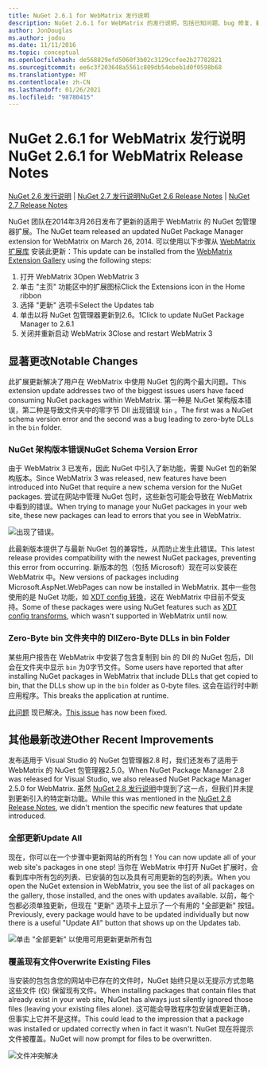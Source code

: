 ```yaml
---
title: NuGet 2.6.1 for WebMatrix 发行说明
description: NuGet 2.6.1 for WebMatrix 的发行说明，包括已知问题、bug 修复、新增功能和 Dcr。
author: JonDouglas
ms.author: jodou
ms.date: 11/11/2016
ms.topic: conceptual
ms.openlocfilehash: de568829efd5060f3b02c3129ccfee2b27782821
ms.sourcegitcommit: ee6c3f203648a5561c809db54ebeb1d0f0598b68
ms.translationtype: MT
ms.contentlocale: zh-CN
ms.lasthandoff: 01/26/2021
ms.locfileid: "98780415"
---
```

# <a name="nuget-261-for-webmatrix-release-notes"></a><span data-ttu-id="d2228-103">NuGet 2.6.1 for WebMatrix 发行说明</span><span class="sxs-lookup"><span data-stu-id="d2228-103">NuGet 2.6.1 for WebMatrix Release Notes</span></span>

<span data-ttu-id="d2228-104">[NuGet 2.6 发行说明](../release-notes/nuget-2.6.md)  | [NuGet 2.7 发行说明](../release-notes/nuget-2.7.md)</span><span class="sxs-lookup"><span data-stu-id="d2228-104">[NuGet 2.6 Release Notes](../release-notes/nuget-2.6.md) | [NuGet 2.7 Release Notes](../release-notes/nuget-2.7.md)</span></span>

<span data-ttu-id="d2228-105">NuGet 团队在2014年3月26日发布了更新的适用于 WebMatrix 的 NuGet 包管理器扩展。</span><span class="sxs-lookup"><span data-stu-id="d2228-105">The NuGet team released an updated NuGet Package Manager extension for WebMatrix on March 26, 2014.</span></span>  <span data-ttu-id="d2228-106">可以使用以下步骤从 [WebMatrix 扩展库](https://blogs.iis.net/webmatrix/retiring-the-webmatrix-extensions-gallery) 安装此更新：</span><span class="sxs-lookup"><span data-stu-id="d2228-106">This update can be installed from the [WebMatrix Extension Gallery](https://blogs.iis.net/webmatrix/retiring-the-webmatrix-extensions-gallery) using the following steps:</span></span>

1. <span data-ttu-id="d2228-107">打开 WebMatrix 3</span><span class="sxs-lookup"><span data-stu-id="d2228-107">Open WebMatrix 3</span></span>
1. <span data-ttu-id="d2228-108">单击 "主页" 功能区中的扩展图标</span><span class="sxs-lookup"><span data-stu-id="d2228-108">Click the Extensions icon in the Home ribbon</span></span>
1. <span data-ttu-id="d2228-109">选择 "更新" 选项卡</span><span class="sxs-lookup"><span data-stu-id="d2228-109">Select the Updates tab</span></span>
1. <span data-ttu-id="d2228-110">单击以将 NuGet 包管理器更新到2.6。1</span><span class="sxs-lookup"><span data-stu-id="d2228-110">Click to update NuGet Package Manager to 2.6.1</span></span>
1. <span data-ttu-id="d2228-111">关闭并重新启动 WebMatrix 3</span><span class="sxs-lookup"><span data-stu-id="d2228-111">Close and restart WebMatrix 3</span></span>

## <a name="notable-changes"></a><span data-ttu-id="d2228-112">显著更改</span><span class="sxs-lookup"><span data-stu-id="d2228-112">Notable Changes</span></span>

<span data-ttu-id="d2228-113">此扩展更新解决了用户在 WebMatrix 中使用 NuGet 包的两个最大问题。</span><span class="sxs-lookup"><span data-stu-id="d2228-113">This extension update addresses two of the biggest issues users have faced consuming NuGet packages within WebMatrix.</span></span>  <span data-ttu-id="d2228-114">第一种是 NuGet 架构版本错误，第二种是导致文件夹中的零字节 Dll 出现错误 `bin` 。</span><span class="sxs-lookup"><span data-stu-id="d2228-114">The first was a NuGet schema version error and the second was a bug leading to zero-byte DLLs in the `bin` folder.</span></span>

### <a name="nuget-schema-version-error"></a><span data-ttu-id="d2228-115">NuGet 架构版本错误</span><span class="sxs-lookup"><span data-stu-id="d2228-115">NuGet Schema Version Error</span></span>

<span data-ttu-id="d2228-116">由于 WebMatrix 3 已发布，因此 NuGet 中引入了新功能，需要 NuGet 包的新架构版本。</span><span class="sxs-lookup"><span data-stu-id="d2228-116">Since WebMatrix 3 was released, new features have been introduced into NuGet that require a new schema version for the NuGet packages.</span></span>  <span data-ttu-id="d2228-117">尝试在网站中管理 NuGet 包时，这些新包可能会导致在 WebMatrix 中看到的错误。</span><span class="sxs-lookup"><span data-stu-id="d2228-117">When trying to manage your NuGet packages in your web site, these new packages can lead to errors that you see in WebMatrix.</span></span>

![出现了错误。](./media/NuGet-2.8/webmatrix-schema-version.png)

<span data-ttu-id="d2228-121">此最新版本提供了与最新 NuGet 包的兼容性，从而防止发生此错误。</span><span class="sxs-lookup"><span data-stu-id="d2228-121">This latest release provides compatibility with the newest NuGet packages, preventing this error from occurring.</span></span> <span data-ttu-id="d2228-122">新版本的包（包括 Microsoft）现在可以安装在 WebMatrix 中。</span><span class="sxs-lookup"><span data-stu-id="d2228-122">New versions of packages including Microsoft.AspNet.WebPages can now be installed in WebMatrix.</span></span>  <span data-ttu-id="d2228-123">其中一些包使用的是 NuGet 功能，如 [XDT config 转换](../release-notes/nuget-2.6.md#xdt)，这在 WebMatrix 中目前不受支持。</span><span class="sxs-lookup"><span data-stu-id="d2228-123">Some of these packages were using NuGet features such as [XDT config transforms](../release-notes/nuget-2.6.md#xdt), which wasn't supported in WebMatrix until now.</span></span>

### <a name="zero-byte-dlls-in-bin-folder"></a><span data-ttu-id="d2228-124">Zero-Byte bin 文件夹中的 Dll</span><span class="sxs-lookup"><span data-stu-id="d2228-124">Zero-Byte DLLs in bin Folder</span></span>

<span data-ttu-id="d2228-125">某些用户报告在 WebMatrix 中安装了包含复制到 bin 的 Dll 的 NuGet 包后，Dll 会在文件夹中显示 `bin` 为0字节文件。</span><span class="sxs-lookup"><span data-stu-id="d2228-125">Some users have reported that after installing NuGet packages in WebMatrix that include DLLs that get copied to bin, that the DLLs show up in the `bin` folder as 0-byte files.</span></span>  <span data-ttu-id="d2228-126">这会在运行时中断应用程序。</span><span class="sxs-lookup"><span data-stu-id="d2228-126">This breaks the application at runtime.</span></span>

<span data-ttu-id="d2228-127">[此问题](https://nuget.codeplex.com/workitem/4060) 现已解决。</span><span class="sxs-lookup"><span data-stu-id="d2228-127">[This issue](https://nuget.codeplex.com/workitem/4060) has now been fixed.</span></span>

## <a name="other-recent-improvements"></a><span data-ttu-id="d2228-128">其他最新改进</span><span class="sxs-lookup"><span data-stu-id="d2228-128">Other Recent Improvements</span></span>

<span data-ttu-id="d2228-129">发布适用于 Visual Studio 的 NuGet 包管理器2.8 时，我们还发布了适用于 WebMatrix 的 NuGet 包管理器2.5.0。</span><span class="sxs-lookup"><span data-stu-id="d2228-129">When NuGet Package Manager 2.8 was released for Visual Studio, we also released NuGet Package Manager 2.5.0 for WebMatrix.</span></span>  <span data-ttu-id="d2228-130">虽然 [NuGet 2.8 发行说明](../release-notes/nuget-2.8.md#webmatrix-nuget-client-updates)中提到了这一点，但我们并未提到更新引入的特定新功能。</span><span class="sxs-lookup"><span data-stu-id="d2228-130">While this was mentioned in the [NuGet 2.8 Release Notes](../release-notes/nuget-2.8.md#webmatrix-nuget-client-updates), we didn't mention the specific new features that update introduced.</span></span>

### <a name="update-all"></a><span data-ttu-id="d2228-131">全部更新</span><span class="sxs-lookup"><span data-stu-id="d2228-131">Update All</span></span>

<span data-ttu-id="d2228-132">现在，你可以在一个步骤中更新网站的所有包！</span><span class="sxs-lookup"><span data-stu-id="d2228-132">You can now update all of your web site's packages in one step!</span></span>  <span data-ttu-id="d2228-133">当你在 WebMatrix 中打开 NuGet 扩展时，会看到库中所有包的列表、已安装的包以及具有可用更新的包的列表。</span><span class="sxs-lookup"><span data-stu-id="d2228-133">When you open the NuGet extension in WebMatrix, you see the list of all packages on the gallery, those installed, and the ones with updates available.</span></span>  <span data-ttu-id="d2228-134">以前，每个包都必须单独更新，但现在 "更新" 选项卡上显示了一个有用的 "全部更新" 按钮。</span><span class="sxs-lookup"><span data-stu-id="d2228-134">Previously, every package would have to be updated individually but now there is a useful "Update All" button that shows up on the Updates tab.</span></span>

![单击 "全部更新" 以使用可用更新更新所有包](./media/NuGet-2.8/webmatrix-update-all.png)

### <a name="overwrite-existing-files"></a><span data-ttu-id="d2228-136">覆盖现有文件</span><span class="sxs-lookup"><span data-stu-id="d2228-136">Overwrite Existing Files</span></span>

<span data-ttu-id="d2228-137">当安装的包包含您的网站中已存在的文件时，NuGet 始终只是以无提示方式忽略这些文件 (仅) 保留现有文件。</span><span class="sxs-lookup"><span data-stu-id="d2228-137">When installing packages that contain files that already exist in your web site, NuGet has always just silently ignored those files (leaving your existing files alone).</span></span>  <span data-ttu-id="d2228-138">这可能会导致程序包安装或更新正确，但事实上它并不是这样。</span><span class="sxs-lookup"><span data-stu-id="d2228-138">This could lead to the impression that a package was installed or updated correctly when in fact it wasn't.</span></span>  <span data-ttu-id="d2228-139">NuGet 现在将提示文件被覆盖。</span><span class="sxs-lookup"><span data-stu-id="d2228-139">NuGet will now prompt for files to be overwritten.</span></span>

![文件冲突解决](./media/NuGet-2.8/webmatrix-overwrite-file.png)

